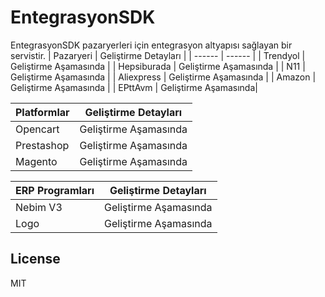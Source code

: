 # EntegrasyonSDK
EntegrasyonSDK pazaryerleri için entegrasyon altyapısı sağlayan bir servistir.
| Pazaryeri | Geliştirme Detayları |
| ------ | ------ |
| Trendyol | Geliştirme Aşamasında |
| Hepsiburada | Geliştirme Aşamasında |
| N11 | Geliştirme Aşamasında |
| Aliexpress | Geliştirme Aşamasında |
| Amazon | Geliştirme Aşamasında |
| EPttAvm | Geliştirme Aşamasında|


| Platformlar | Geliştirme Detayları |
| ------ | ------ |
| Opencart | Geliştirme Aşamasında |
| Prestashop | Geliştirme Aşamasında |
| Magento | Geliştirme Aşamasında |

| ERP Programları | Geliştirme Detayları |
| ------ | ------ |
| Nebim V3 | Geliştirme Aşamasında |
| Logo | Geliştirme Aşamasında |


License
----

MIT


